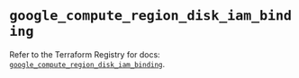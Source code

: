 # `google_compute_region_disk_iam_binding`

Refer to the Terraform Registry for docs: [`google_compute_region_disk_iam_binding`](https://registry.terraform.io/providers/hashicorp/google-beta/6.28.0/docs/resources/google_compute_region_disk_iam_binding).
